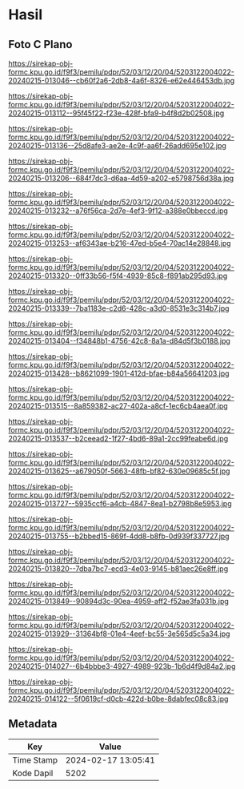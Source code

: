 # Hasil

## Foto C Plano

https://sirekap-obj-formc.kpu.go.id/f9f3/pemilu/pdpr/52/03/12/20/04/5203122004022-20240215-013046--cb60f2a6-2db8-4a6f-8326-e62e446453db.jpg

https://sirekap-obj-formc.kpu.go.id/f9f3/pemilu/pdpr/52/03/12/20/04/5203122004022-20240215-013112--95f45f22-f23e-428f-bfa9-b4f8d2b02508.jpg

https://sirekap-obj-formc.kpu.go.id/f9f3/pemilu/pdpr/52/03/12/20/04/5203122004022-20240215-013136--25d8afe3-ae2e-4c9f-aa6f-26add695e102.jpg

https://sirekap-obj-formc.kpu.go.id/f9f3/pemilu/pdpr/52/03/12/20/04/5203122004022-20240215-013206--684f7dc3-d6aa-4d59-a202-e5798756d38a.jpg

https://sirekap-obj-formc.kpu.go.id/f9f3/pemilu/pdpr/52/03/12/20/04/5203122004022-20240215-013232--a76f56ca-2d7e-4ef3-9f12-a388e0bbeccd.jpg

https://sirekap-obj-formc.kpu.go.id/f9f3/pemilu/pdpr/52/03/12/20/04/5203122004022-20240215-013253--af6343ae-b216-47ed-b5e4-70ac14e28848.jpg

https://sirekap-obj-formc.kpu.go.id/f9f3/pemilu/pdpr/52/03/12/20/04/5203122004022-20240215-013320--0ff33b56-f5f4-4939-85c8-f891ab295d93.jpg

https://sirekap-obj-formc.kpu.go.id/f9f3/pemilu/pdpr/52/03/12/20/04/5203122004022-20240215-013339--7ba1183e-c2d6-428c-a3d0-8531e3c314b7.jpg

https://sirekap-obj-formc.kpu.go.id/f9f3/pemilu/pdpr/52/03/12/20/04/5203122004022-20240215-013404--f34848b1-4756-42c8-8a1a-d84d5f3b0188.jpg

https://sirekap-obj-formc.kpu.go.id/f9f3/pemilu/pdpr/52/03/12/20/04/5203122004022-20240215-013428--b8621099-1901-412d-bfae-b84a56641203.jpg

https://sirekap-obj-formc.kpu.go.id/f9f3/pemilu/pdpr/52/03/12/20/04/5203122004022-20240215-013515--8a859382-ac27-402a-a8cf-1ec6cb4aea0f.jpg

https://sirekap-obj-formc.kpu.go.id/f9f3/pemilu/pdpr/52/03/12/20/04/5203122004022-20240215-013537--b2ceead2-1f27-4bd6-89a1-2cc99feabe6d.jpg

https://sirekap-obj-formc.kpu.go.id/f9f3/pemilu/pdpr/52/03/12/20/04/5203122004022-20240215-013625--a679050f-5663-48fb-bf82-630e09685c5f.jpg

https://sirekap-obj-formc.kpu.go.id/f9f3/pemilu/pdpr/52/03/12/20/04/5203122004022-20240215-013727--5935ccf6-a4cb-4847-8ea1-b2798b8e5953.jpg

https://sirekap-obj-formc.kpu.go.id/f9f3/pemilu/pdpr/52/03/12/20/04/5203122004022-20240215-013755--b2bbed15-869f-4dd8-b8fb-0d939f337727.jpg

https://sirekap-obj-formc.kpu.go.id/f9f3/pemilu/pdpr/52/03/12/20/04/5203122004022-20240215-013820--7dba7bc7-ecd3-4e03-9145-b81aec26e8ff.jpg

https://sirekap-obj-formc.kpu.go.id/f9f3/pemilu/pdpr/52/03/12/20/04/5203122004022-20240215-013849--90894d3c-90ea-4959-aff2-f52ae3fa031b.jpg

https://sirekap-obj-formc.kpu.go.id/f9f3/pemilu/pdpr/52/03/12/20/04/5203122004022-20240215-013929--31364bf8-01e4-4eef-bc55-3e565d5c5a34.jpg

https://sirekap-obj-formc.kpu.go.id/f9f3/pemilu/pdpr/52/03/12/20/04/5203122004022-20240215-014027--6b4bbbe3-4927-4989-923b-1b6d4f9d84a2.jpg

https://sirekap-obj-formc.kpu.go.id/f9f3/pemilu/pdpr/52/03/12/20/04/5203122004022-20240215-014122--5f0619cf-d0cb-422d-b0be-8dabfec08c83.jpg


## Metadata

| Key        | Value               |
| ---------- | ------------------- |
| Time Stamp | 2024-02-17 13:05:41 |
| Kode Dapil | 5202                |



